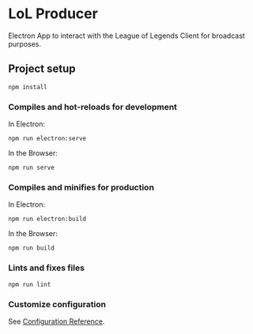 # LoL Producer

Electron App to interact with the League of Legends Client for broadcast purposes.

## Project setup

```
npm install
```

### Compiles and hot-reloads for development

In Electron:

```
npm run electron:serve
```

In the Browser:

```
npm run serve
```

### Compiles and minifies for production

In Electron:

```
npm run electron:build
```

In the Browser:

```
npm run build
```

### Lints and fixes files

```
npm run lint
```

### Customize configuration

See [Configuration Reference](https://cli.vuejs.org/config/).
